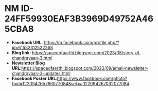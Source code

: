 # NM ID-24FF59930EAF3B3969D49752A465CBA8
- __Facebook URL__: https://m.facebook.com/profile.php/?id=61552312522268
- __Blog link__: https://spaceofaarthi.blogspot.com/2023/08/story-of-chandrayaan-3.html
- __Newsletter Blog URL__:https://spaceofaarthi.blogspot.com/2023/09/email-newsletter-chandrayaan-3-updates.html
- __Facebook Poster URL__:https://www.facebook.com/photo?fbid=122094265796077084&set=a.122094267032077084

